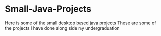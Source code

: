 # Small-Java-Projects
Here is some of the small desktop based java projects
These are some of the projects I have done along side my undergraduation
